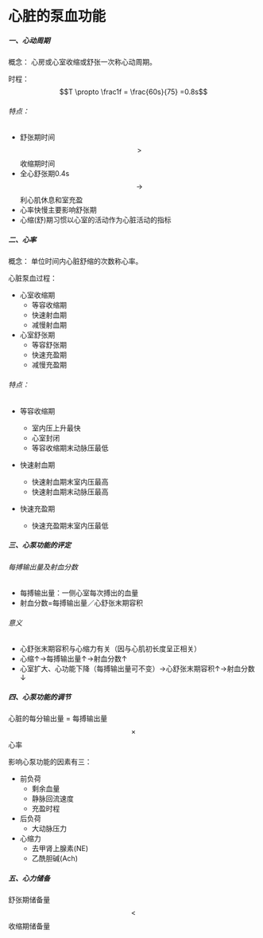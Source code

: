 # 心脏的泵血功能 

##### 一、心动周期

概念： 心房或心室收缩或舒张一次称心动周期。

时程： $$T \propto \frac1f = \frac{60s}{75} =0.8s$$

###### 特点：

* 舒张期时间 $$>$$ 收缩期时间
* 全心舒张期0.4s $$\to$$ 利心肌休息和室充盈
* 心率快慢主要影响舒张期
* 心缩(舒)期习惯以心室的活动作为心脏活动的指标

##### 二、心率

概念： 单位时间内心脏舒缩的次数称心率。

心脏泵血过程：

* 心室收缩期
  * 等容收缩期
  * 快速射血期
  * 减慢射血期
* 心室舒张期
  * 等容舒张期
  * 快速充盈期
  * 减慢充盈期

###### 特点：

* 等容收缩期

  * 室内压上升最快
  * 心室封闭
  * 等容收缩期末动脉压最低
* 快速射血期
  * 快速射血期末室内压最高
  * 快速射血期末动脉压最高
* 快速充盈期
  * 快速充盈期末室内压最低

##### 三、心泵功能的评定

###### 每搏输出量及射血分数

* 每搏输出量：一侧心室每次搏出的血量
* 射血分数=每搏输出量／心舒张末期容积

###### 意义

* 心舒张末期容积与心缩力有关（因与心肌初长度呈正相关）
* 心缩↑→每搏输出量↑→射血分数↑
* 心室扩大、心功能下降（每搏输出量可不变）→心舒张末期容积↑→射血分数↓ 

##### 四、心泵功能的调节

心脏的每分输出量 = 每搏输出量 $$\times$$ 心率

影响心泵功能的因素有三：

* 前负荷
  * 剩余血量
  * 静脉回流速度
  * 充盈时程
* 后负荷
  * 大动脉压力
* 心缩力
  * 去甲肾上腺素(NE)
  * 乙酰胆碱(Ach)

##### 五、心力储备

舒张期储备量 $$<$$ 收缩期储备量